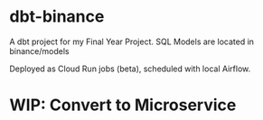 # dbt-binance

A dbt project for my Final Year Project. SQL Models are located in binance/models

Deployed as Cloud Run jobs (beta), scheduled with local Airflow.

# WIP: Convert to Microservice

